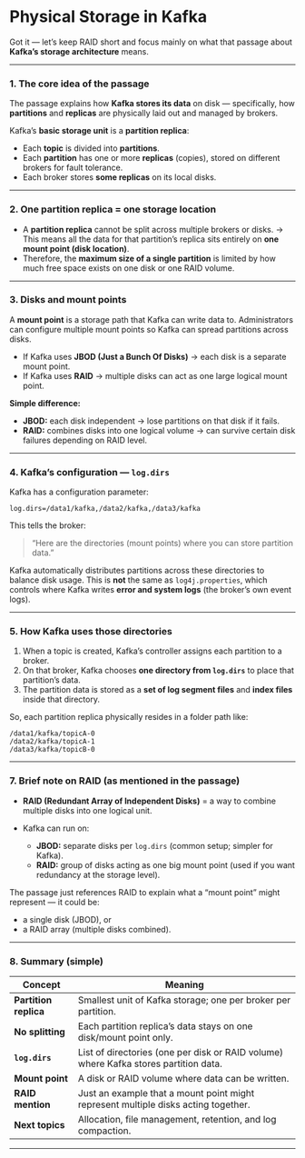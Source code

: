 # Physical Storage in Kafka

Got it — let’s keep RAID short and focus mainly on what that passage about **Kafka’s storage architecture** means.

---

### 1. The core idea of the passage

The passage explains how **Kafka stores its data** on disk — specifically, how **partitions** and **replicas** are physically laid out and managed by brokers.

Kafka’s **basic storage unit** is a **partition replica**:

* Each **topic** is divided into **partitions**.
* Each **partition** has one or more **replicas** (copies), stored on different brokers for fault tolerance.
* Each broker stores **some replicas** on its local disks.

---

### 2. One partition replica = one storage location

* A **partition replica** cannot be split across multiple brokers or disks.
  → This means all the data for that partition’s replica sits entirely on **one mount point (disk location)**.
* Therefore, the **maximum size of a single partition** is limited by how much free space exists on one disk or one RAID volume.

---

### 3. Disks and mount points

A **mount point** is a storage path that Kafka can write data to.
Administrators can configure multiple mount points so Kafka can spread partitions across disks.

* If Kafka uses **JBOD (Just a Bunch Of Disks)** → each disk is a separate mount point.
* If Kafka uses **RAID** → multiple disks can act as one large logical mount point.

**Simple difference:**

* **JBOD:** each disk independent → lose partitions on that disk if it fails.
* **RAID:** combines disks into one logical volume → can survive certain disk failures depending on RAID level.

---

### 4. Kafka’s configuration — `log.dirs`

Kafka has a configuration parameter:

```properties
log.dirs=/data1/kafka,/data2/kafka,/data3/kafka
```

This tells the broker:

> “Here are the directories (mount points) where you can store partition data.”

Kafka automatically distributes partitions across these directories to balance disk usage.
This is **not** the same as `log4j.properties`, which controls where Kafka writes **error and system logs** (the broker’s own event logs).

---

### 5. How Kafka uses those directories

1. When a topic is created, Kafka’s controller assigns each partition to a broker.
2. On that broker, Kafka chooses **one directory from `log.dirs`** to place that partition’s data.
3. The partition data is stored as a **set of log segment files** and **index files** inside that directory.

So, each partition replica physically resides in a folder path like:

```
/data1/kafka/topicA-0
/data2/kafka/topicA-1
/data3/kafka/topicB-0
```

---

### 7. Brief note on RAID (as mentioned in the passage)

* **RAID (Redundant Array of Independent Disks)** = a way to combine multiple disks into one logical unit.
* Kafka can run on:

  * **JBOD:** separate disks per `log.dirs` (common setup; simpler for Kafka).
  * **RAID:** group of disks acting as one big mount point (used if you want redundancy at the storage level).

The passage just references RAID to explain what a “mount point” might represent — it could be:

* a single disk (JBOD), or
* a RAID array (multiple disks combined).

---

### 8. Summary (simple)

| Concept               | Meaning                                                                              |
| --------------------- | ------------------------------------------------------------------------------------ |
| **Partition replica** | Smallest unit of Kafka storage; one per broker per partition.                        |
| **No splitting**      | Each partition replica’s data stays on one disk/mount point only.                    |
| **`log.dirs`**        | List of directories (one per disk or RAID volume) where Kafka stores partition data. |
| **Mount point**       | A disk or RAID volume where data can be written.                                     |
| **RAID mention**      | Just an example that a mount point might represent multiple disks acting together.   |
| **Next topics**       | Allocation, file management, retention, and log compaction.                          |

---
